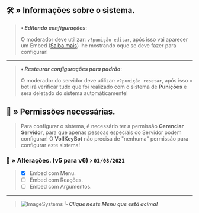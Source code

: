 ## 🛠️ » Informações sobre o sistema.
> **• *Editando configurações***:
> 
> O moderador deve utilizar: `v?punição editar`, após isso vai aparecer um Embed ([Saiba mais](https://google.com/)) lhe mostrando oque se deve fazer para configurar!
** **
> **• *Restaurar configurações para padrão***:
> 
> O moderador do servidor deve utilizar: `v?punição resetar`, após isso o bot irá verificar tudo que foi realizado com o sistema de **Punições** e sera deletado do sistema automáticamente!



## 🔖 » Permissões necessárias.
> Para configurar o sistema, é necessário ter a permissão **Gerenciar Servidor**, para que apenas pessoas especíais do Servidor podem configurar! O **VollKeyBot** não precisa de "nenhuma" permissão para configurar este sistema!


### 📜 » Alterações. (**v5** para **v6**) › `01/08/2021`
> - [x] Embed com Menu.
> - [ ] Embed com Reações.
> - [ ] Embed com Argumentos.

** ** 
> ![ImageSystems](https://i.imgur.com/IbJQfEk.png)<b>
> **└** *Clique neste Menu que está acima!*
